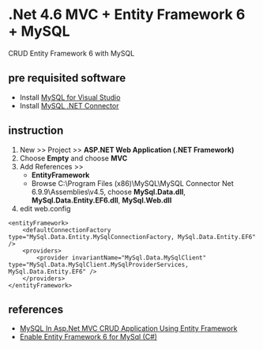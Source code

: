 # .Net 4.6 MVC + Entity Framework 6 + MySQL
CRUD Entity Framework 6 with MySQL

## pre requisited software
- Install [MySQL for Visual Studio](https://dev.mysql.com/downloads/windows/visualstudio/1.2.html)
- Install [MySQL .NET Connector](https://dev.mysql.com/downloads/connector/net/)

## instruction
1. New >> Project >> **ASP.NET Web Application (.NET Framework)**
2. Choose **Empty** and choose **MVC**
3. Add References >> 
	- **EntityFramework**
	- Browse C:\Program Files (x86)\MySQL\MySQL Connector Net 6.9.9\Assemblies\v4.5, choose **MySql.Data.dll**, **MySql.Data.Entity.EF6.dll**, **MySql.Web.dll**
4. edit web.config
```
<entityFramework>
	<defaultConnectionFactory type="MySql.Data.Entity.MySqlConnectionFactory, MySql.Data.Entity.EF6" />
	<providers>
		<provider invariantName="MySql.Data.MySqlClient" type="MySql.Data.MySqlClient.MySqlProviderServices, MySql.Data.Entity.EF6" />
	</providers>
</entityFramework>
```

## references
- [MySQL In Asp.Net MVC CRUD Application Using Entity Framework](https://www.youtube.com/watch?v=Col_2RDI3_4)
- [Enable Entity Framework 6 for MySql (C#)](https://stackoverflow.com/questions/22031269/enable-entity-framework-6-for-mysql-c-in-winforms-of-microsoft-visual-studio)